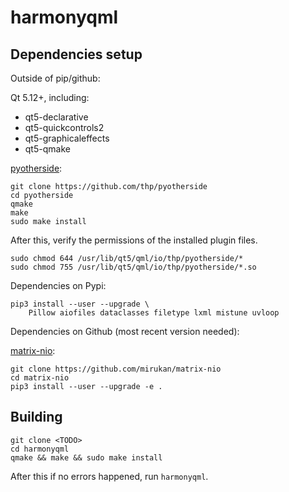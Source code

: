 # harmonyqml

## Dependencies setup

Outside of pip/github:

Qt 5.12+, including:
- qt5-declarative
- qt5-quickcontrols2
- qt5-graphicaleffects
- qt5-qmake

[pyotherside](https://github.com/thp/pyotherside):

    git clone https://github.com/thp/pyotherside
    cd pyotherside
    qmake
    make
    sudo make install

After this, verify the permissions of the installed plugin files.

    sudo chmod 644 /usr/lib/qt5/qml/io/thp/pyotherside/*
    sudo chmod 755 /usr/lib/qt5/qml/io/thp/pyotherside/*.so

Dependencies on Pypi:

    pip3 install --user --upgrade \
        Pillow aiofiles dataclasses filetype lxml mistune uvloop

Dependencies on Github (most recent version needed):

[matrix-nio](https://github.com/mirukan/matrix-nio):

    git clone https://github.com/mirukan/matrix-nio
    cd matrix-nio
    pip3 install --user --upgrade -e .

## Building

    git clone <TODO>
    cd harmonyqml
    qmake && make && sudo make install

After this if no errors happened, run `harmonyqml`.

